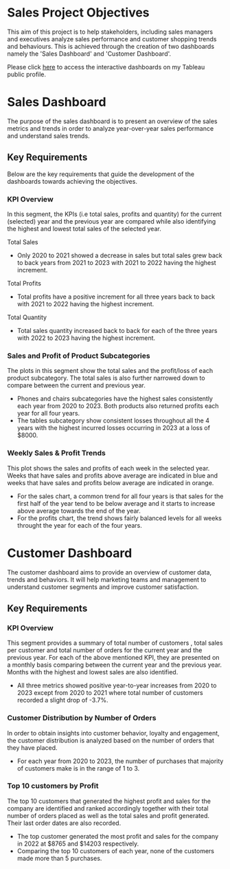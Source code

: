 # Sales Project Objectives 
This aim of this project is to help stakeholders, including sales managers and executives analyze sales performance and customer shopping trends and behaviours. This is achieved through the creation of two dashboards namely the 'Sales Dashboard' and 'Customer Dashboard'.

Please click [here](https://public.tableau.com/views/Sales_Dashboard_17338076965380/SalesDashboard?:language=en-GB&:sid=&:redirect=auth&:display_count=n&:origin=viz_share_link) to access the interactive dashboards on my Tableau public profile.

# Sales Dashboard
The purpose of the sales dashboard is to present an overview of the sales metrics and trends in order to analyze year-over-year sales performance and understand sales trends.

## Key Requirements
Below are the key requirements that guide the development of the dashboards towards achieving the objectives.

### KPI Overview
In this segment, the KPIs (i.e total sales, profits and quantity) for the current (selected) year and the previous year are compared while also identifying the highest and lowest total sales of the selected year.

Total Sales
- Only 2020 to 2021 showed a decrease in sales but total sales grew back to back years from 2021 to 2023 with 2021 to 2022 having the highest increment.

Total Profits
- Total profits have a positive increment for all three years back to back with 2021 to 2022 having the highest increment.

Total Quantity
- Total sales quantity increased back to back for each of the three years with 2022 to 2023 having the highest increment.

### Sales and Profit of Product Subcategories
The plots in this segment show the total sales and the profit/loss of each product subcategory. The total sales is also further narrowed down to compare between the current and previous year.

- Phones and chairs subcategories have the highest sales consistently each year from 2020 to 2023. Both products also returned profits each year for all four years.
- The tables subcategory show consistent losses throughout all the 4 years with the highest incurred losses occurring in 2023 at a loss of $8000.

### Weekly Sales & Profit Trends
This plot shows the sales and profits of each week in the selected year. Weeks that have sales and profits above average are indicated in blue and weeks that have sales and profits below average are indicated in orange.

- For the sales chart, a common trend for all four years is that sales for the first half of the year tend to be below average and it starts to increase above average towards the end of the year.
- For the profits chart, the trend shows fairly balanced levels for all weeks throught the year for each of the four years.

# Customer Dashboard
The customer dashboard aims to provide an overview of customer data, trends and behaviors. It will help marketing teams and management to understand customer segments and improve customer satisfaction.

## Key Requirements

### KPI Overview
This segment provides a summary of total number of customers , total sales per customer and total number of orders for the current year and the previous year. For each of the above mentioned KPI, they are presented on a monthly basis comparing between the current year and the previous year. Months with the highest and lowest sales are also identified. 

- All three metrics showed positive year-to-year increases from 2020 to 2023 except from 2020 to 2021 where total number of customers recorded a slight drop of -3.7%.

### Customer Distribution by Number of Orders
In order to obtain insights into customer behavior, loyalty and engagement, the customer distribution is analyzed based on the number of orders that they have placed. 

- For each year from 2020 to 2023, the number of purchases that majority of customers make is in the range of 1 to 3.

### Top 10 customers by Profit
The top 10 customers that generated the highest profit and sales for the company are identified and ranked accordingly together with their total number of orders placed as well as the total sales and profit generated. Their last order dates are also recorded.

- The top customer generated the most profit and sales for the company in 2022 at $8765 and $14203 respectively.
- Comparing the top 10 customers of each year, none of the customers made more than 5 purchases. 
